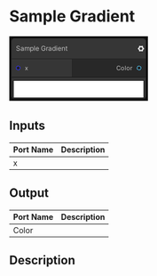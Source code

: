 # Sample Gradient
![Mixture.SampleGradientNode](../../images/Mixture.SampleGradientNode.png)
## Inputs
Port Name | Description
--- | ---
x | 

## Output
Port Name | Description
--- | ---
Color | 

## Description

